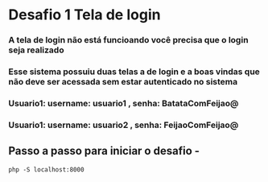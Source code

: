 # Desafio 1 Tela de login 

### A tela de login não está funcioando você precisa que o login seja realizado 

### Esse sistema possuiu duas telas a de login e a boas vindas que não deve ser acessada sem estar autenticado no sistema 

###  Usuario1: username: usuario1 , senha: BatataComFeijao@

###  Usuario1: username: usuario2 , senha: FeijaoComFeijao@



## Passo a passo para iniciar o desafio  - 

```
php -S localhost:8000
```

